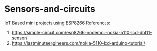 # Sensors-and-circuits
IoT Based mini projects using ESP8266
References:
1. https://simple-circuit.com/esp8266-nodemcu-nokia-5110-lcd-dht11-sensor/
2. https://lastminuteengineers.com/nokia-5110-lcd-arduino-tutorial/

